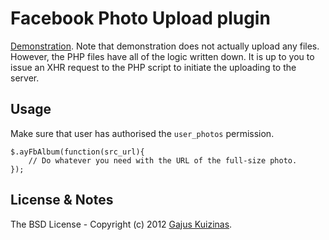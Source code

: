 # Facebook Photo Upload plugin

[Demonstration](https://dev.anuary.com/172f847c-726e-5965-b785-ecff3d69b3f9/). Note that demonstration does not actually upload any files. However, the PHP files have all of the logic written down. It is up to you to issue an XHR request to the PHP script to initiate the uploading to the server.

## Usage

Make sure that user has authorised the `user_photos` permission.

	$.ayFbAlbum(function(src_url){
		// Do whatever you need with the URL of the full-size photo.
	});

## License & Notes

The BSD License - Copyright (c) 2012 [Gajus Kuizinas](http://anuary.com/gajus).